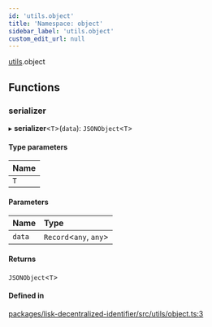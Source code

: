 ```yaml
---
id: 'utils.object'
title: 'Namespace: object'
sidebar_label: 'utils.object'
custom_edit_url: null
---
```


[utils](utils.md).object

## Functions

### serializer

▸ **serializer**<`T`\>(`data`): `JSONObject`<`T`\>

#### Type parameters

| Name |
| :--- |
| `T`  |

#### Parameters

| Name   | Type                    |
| :----- | :---------------------- |
| `data` | `Record`<`any`, `any`\> |

#### Returns

`JSONObject`<`T`\>

#### Defined in

[packages/lisk-decentralized-identifier/src/utils/object.ts:3](https://github.com/aldhosutra/lisk-did/blob/2b84b93/packages/lisk-decentralized-identifier/src/utils/object.ts#L3)
